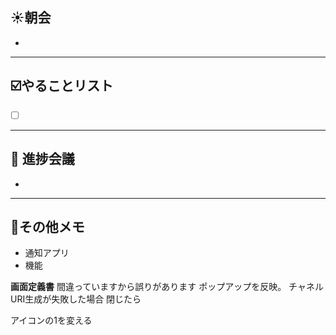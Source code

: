 ## **☀️**朝会

- 

---
## ☑️やることリスト

- [ ]  


---
## 📌 進捗会議

- 


---
## 📝その他メモ

- 通知アプリ
- 機能
  


**画面定義書**
間違っていますから誤りがあります
ポップアップを反映。
	チャネルURI生成が失敗した場合
	閉じたら

アイコンの1を変える

